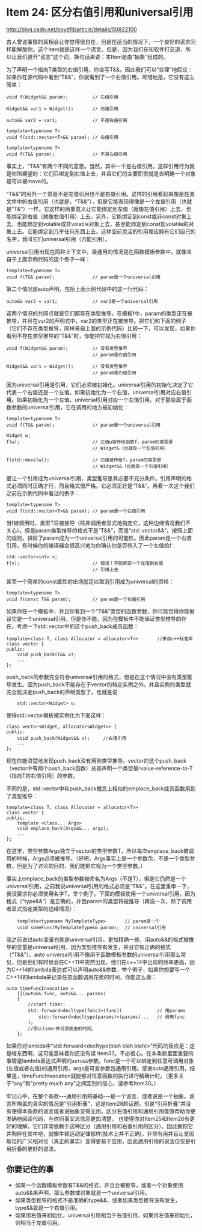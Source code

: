 # Item 24: 区分右值引用和universal引用
http://blog.csdn.net/boydfd/article/details/50822100

古人曾说事情的真相会让你觉得很自在，但是在适当的情况下，一个良好的谎言同样能解放你。这个Item就是这样一个谎言。但是，因为我们在和软件打交道，所以让我们避开“谎言”这个词，换句话来说：本Item是由“抽象”组成的。

为了声明一个指向T类型的右值引用，你会写T&&。因此我们可以“合理”地假设：如果你在源代码中看到“T&&”，你就看到了一个右值引用。可惜地是，它没有这么简单：
```
void f(Widget&& param);         // 右值引用

Widget&& var1 = Widget();       // 右值引用

auto&& var2 = var1;             // 不是右值引用

template<typename T>
void f(std::vector<T>&& param); // 右值引用

template<typename T>
void f(T&& param);              // 不是右值引用
```
事实上，“T&&”有两个不同的意思。当然，其中一个是右值引用。这样引用行为就是你所期望的：它们只绑定到右值上去，并且它们的主要职责就是去明确一个对象是可以被move的。

“T&&”的另外一个意思不是左值引用也不是右值引用。这样的引用看起来像是在源文件中的右值引用（也就是，“T&&”），但是它能表现得像是一个左值引用（也就是“T&”）一样。它这样的两重意义让它能绑定到左值（就像左值引用）上去，也能绑定到右值（就像右值引用）上去。另外，它能绑定到const或非const对象上去，也能绑定到volatile或非volatile对象上去，甚至能绑定到const加volatile的对象上去。它能绑定到几乎任何东西上去。这样空前灵活的引用理应拥有它们自己的名字，我叫它们universal引用（万能引用）。

universal引用出现在两种上下文中。最通用的情况是在函数模板参数中，就像来自于上面示例代码的这个例子一样：

```
template<typename T>
void f(T&& param);              // param是一个universal引用
```
第二个情况是auto声明，包括上面示例代码中的这一行代码：

```
auto&& var2 = var1;             // var2是一个universal引用
```
这两个情况的共同点就是它们都存在类型推导。在模板f中，param的类型正在被推导，并且在var2的声明式中，var2的类型正在被推导。把它们和下面的例子（它们不存在类型推导，同样来自上面的示例代码）比较一下，可以发现，如果你看到不存在类型推导的“T&&”时，你能把它视为右值引用：

```
void f(Widget&& param);         // 没有类型推导
                                // param是右值引用

Widget&& var1 = Widget();       // 没有类型推导
                                // param是右值引用
```
因为universal引用是引用，它们必须被初始化。universal引用的初始化决定了它代表一个右值还是一个左值。如果初始化为一个右值，universal引用对应右值引用。如果初始化为一个左值，universal引用对应一个左值引用。对于那些属于函数参数的universal引用，它在调用的地方被初始化：

```
template<typename T>
void f(T&& param);              // param是一个universal引用

Widget w;
f(w);                           // 左值w被传给函数f，param的类型是
                                // Widget&（也就是一个左值引用）

f(std::move(w));                // 右值被传给f，param的类型是
                                // Widget&&（也就是一个右值引用）
```
要让一个引用成为universal引用，类型推导是其必要不充分条件。引用声明的格式必须同时正确才行，而且格式很严格。它必须正好是“T&&”。再看一次这个我们之前在示例代码中看过的例子：

```
template<typename T>
void f(std::vector<T>&& param); // param是一个右值引用
```
当f被调用时，类型T将被推导（除非调用者显式地指定它，这种边缘情况我们不关心）。但是param类型推导的格式不是“T&&”，而是“std::vector&&”。按照上面的规则，排除了param成为一个universal引用的可能性。因此param是一个右值引用，有时候你的编译器会很高兴地为你确认你是否传入了一个左值给f：

```
std::vector<int> v;
f(v);                           // 错误！不能绑定一个左值到右值
                                // 引用上去
```
甚至一个简单的const属性的出场就足以取消引用成为universal的资格：

```
template<typename T>
void f(const T&& param);        // param是一个右值引用
```
如果你在一个模板中，并且你看到一个“T&&”类型的函数参数，你可能觉得你能假设它是一个universal引用。但是你不能，因为在模板中不能保证类型推导的存在。考虑一下std::vector中的这个push_back成员函数：

```
template<class T, class Allocator = allocator<T>>       //来自c++标准库
class vector {
public:
    void push_back(T&& x);
    ...
};
```
push_back的参数完全符合universal引用的格式，但是在这个情况中没有类型推导发生。因为push_back不能存在于vector的特定实例之外，并且实例的类型就完全能决定push_back的声明类型了。也就是说

```
    std::vector<Widget> v;
```
使得std::vector模板被实例化为下面这样：

```
class vector<Widget, allocator<Widget>> {
public:
    void push_back(Widget&& x);     //右值引用
    ...
};
```
现在你能清楚地发现push_back没有用到类型推导。vector的这个push_back（vector中有两个push_back函数）总是声明一个类型是rvalue-reference-to-T（指向T的右值引用）的参数。

不同的是，std::vector中和push_back概念上相似的emplace_back成员函数用到了类型推导：

```
template<class T, class Allocator = allocator<T>>
class vector {
public:
    template <class... Args>
    void emplace_back(Args&&... args);
    ...
};
```
在这里，类型参数Args独立于vector的类型参数T，所以每次emplace_back被调用的时候，Args必须被推导。（好吧，Args事实上是一个参数包，不是一个类型参数，但是为了讨论的目的，我们能把它视为一个类型参数。）

事实上emplace_back的类型参数被命名为Args（不是T），但是它仍然是一个universal引用，之前我说universal引用的格式必须是“T&&”。在这里重申一下，我没要求你必须使用名字T。举个例子。下面的模板使用一个universal引用，因为格式（“type&&”）是正确的，并且param的类型将被推导（再说一次，除了调用者显式指定类型的边缘情况）：

```
    template<typename MyTemplateType>       // param是一个
    void someFunc(MyTemplateType&& param);  // universal引用
```
我之前说过auto变量也能是universal引用。更加精确一些，用auto&&的格式被推导的变量是universal引用，因为类型推导有发生，并且它有正确的格式（“T&&”）。auto universal引用不像用于函数模板参数的universal引用那么常见，但是他们有时候会在C++11中突然出现。他们在c++14中出现的频率更高，因为C++14的lambda表达式可以声明auto&&参数。举个例子，如果你想要写一个C++14的lambda来记录任意函数调用花费的时间，你能这么做：

```
auto timeFuncInvocation =
    [](auto&& func, auto&&... params)
    {
        //start timer;
        std::forward<decltype(func)>(func)(             // 用params
            std::forward<decltype(params)>(params)...   // 调用func
        );
        //停止timer并记录逝去的时间。
    };
```
如果你对lambda中“std::forward<decltype(blah blah blah)>”代码的反应是：这是啥东西啊，这可能意味着你还没有读 Item33。不必担心。在本条款里面重要的事情是lambda表达式声明的`auto&&`参数。func是一个可以绑定到任意可调用对象(左值或者右值)的通用引用，args是可变参数包通用引用。感谢auto通用引用，结果是，timeFuncInvocation就能够对任意函数的执行进行精确计时。（更多关于“any"和"pretty much any"之间区别的信心，请参考Item30。）

牢记心中，在整个条款---通用引用的基础---是一个谎言，或者说是一个抽象。谎言所掩盖的真实的情况是"引用折叠"，这是Item28的话题。但是“引用折叠”并没有使得本条款的谎言或者说抽象变得无用。区分右值引用和通用引用能够帮助你更准确地阅读代码，与你同事交流信息更加清楚， 也使得你对Item25和Item26有更好的理解，它们非常依赖于这种区分（通用引用和右值引用的区分）。因此拥抱它并陶醉在其中吧，就像牛顿运动定律那样(技术上并不正确)，非常有用并且让爱因斯坦的广义相对论（真正的事实）变得更易于应用，因此通用引用的说法仅仅是引用折叠的更好的说法。

## 你要记住的事
- 如果一个函数模板参数有T&&的格式，并且会被推导，或者一个对象使用auto&&来声明，那么参数或对象就是一个universal引用。
- 如果类型推导的格式不是准确的type&&，或者如果类型推导没有发生，type&&就是一个右值引用。
- 如果用右值来初始化，universal引用相当于右值引用。如果用左值来初始化，则相当于左值引用。
